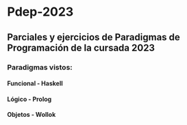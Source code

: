 # Pdep-2023

## Parciales y ejercicios de Paradigmas de Programación de la cursada 2023

### Paradigmas vistos:

#### Funcional - Haskell
#### Lógico - Prolog
#### Objetos - Wollok
